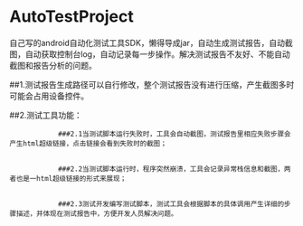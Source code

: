 # AutoTestProject
自己写的android自动化测试工具SDK，懒得导成jar，自动生成测试报告，自动截图，自动获取控制台log，自动记录每一步操作。解决测试报告不友好、不能自动截图和报告分析的问题。


##1.测试报告生成路径可以自行修改，整个测试报告没有进行压缩，产生截图多时可能会占用设备控件。


##2.测试工具功能：

                ###2.1当测试脚本运行失败时，工具会自动截图，测试报告里相应失败步骤会产生html超级链接，点击链接会看到失败时的截图；
                
                
                ###2.2当测试脚本运行时，程序突然崩溃，工具会记录异常栈信息和截图，两者也是一html超级链接的形式来展现；
                
                
                ###2.3测试开发编写测试脚本，测试工具会根据脚本的具体调用产生详细的步骤描述，并体现在测试报告中，方便开发人员解决问题。
